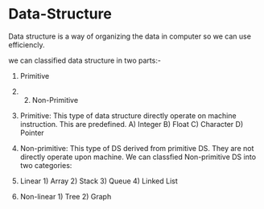 # Data-Structure

Data structure is a way of organizing the data in computer so we can use efficiencly.

we can classified data structure in two parts:-
1) Primitive 
2) 2) Non-Primitive

1) Primitive: This type of data structure directly operate on machine instruction. This are predefined.
A) Integer
B) Float
C) Character
D) Pointer

2) Non-primitive: This type of DS derived from primitive DS. They are not directly operate upon machine.
We can classfied Non-primitive DS into two categories:
1) Linear 
          1) Array
          2) Stack
          3) Queue
          4) Linked List
2) Non-linear
          1) Tree
          2) Graph

